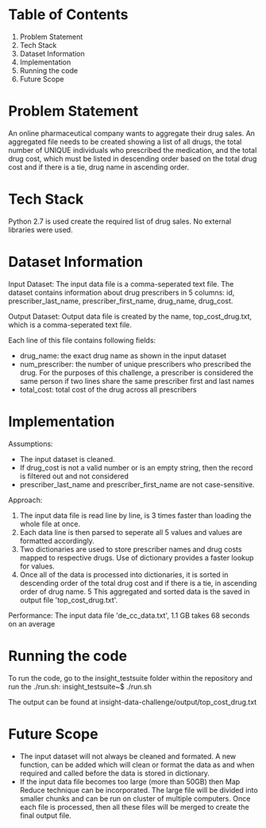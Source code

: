 # Table of Contents
1. Problem Statement
1. Tech Stack
1. Dataset Information
1. Implementation
1. Running the code
1. Future Scope

# Problem Statement
An online pharmaceutical company wants to aggregate their drug sales. An aggregated file needs to be created showing a list of all drugs, the total number of UNIQUE individuals who prescribed the medication, and the total drug cost, which must be listed in descending order based on the total drug cost and if there is a tie, drug name in ascending order.

# Tech Stack
Python 2.7 is used create the required list of drug sales. No external libraries were used.

# Dataset Information
Input Dataset:
The input data file is a comma-seperated text file. The dataset contains information about drug prescribers in 5 columns: id, prescriber_last_name, prescriber_first_name, drug_name, drug_cost.

Output Dataset:
Output data file is created by the name, top_cost_drug.txt, which is a comma-seperated text file.

Each line of this file contains following fields:
* drug_name: the exact drug name as shown in the input dataset
* num_prescriber: the number of unique prescribers who prescribed the drug. For the purposes of this challenge, a prescriber is considered the same person if two lines share the same prescriber first and last names
* total_cost: total cost of the drug across all prescribers

# Implementation
Assumptions:
* The input dataset is cleaned.
* If drug_cost is not a valid number or is an empty string, then the record is filtered out and not considered 
* prescriber_last_name and prescriber_first_name are not case-sensitive.

Approach:
1. The input data file is read line by line, is 3 times faster than loading the whole file at once.
2. Each data line is then parsed to seperate all 5 values and values are formatted accordingly.
3. Two dictionaries are used to store prescriber names and drug costs mapped to respective drugs. Use of dictionary provides a faster lookup for values.
4. Once all of the data is processed into dictionaries, it is sorted in descending order of the total drug cost and if there is a tie, in ascending order of drug name.
5 This aggregated and sorted data is the saved in output file 'top_cost_drug.txt'.

Performance:
The input data file 'de_cc_data.txt', 1.1 GB takes 68 seconds on an average

# Running the code
To run the code, go to the insight_testsuite folder within the repository and run the ./run.sh: insight_testsuite~$ ./run.sh

The output can be found at insight-data-challenge/output/top_cost_drug.txt

# Future Scope
* The input dataset will not always be cleaned and formated. A new function, can be added which will clean or format the data as and when required and called before the data is stored in dictionary.
* If the input data file becomes too large (more than 50GB) then Map Reduce technique can be incorporated. The large file will be divided into smaller chunks and can be run on cluster of multiple computers. Once each file is processed, then all these files will be merged to create the final output file.
